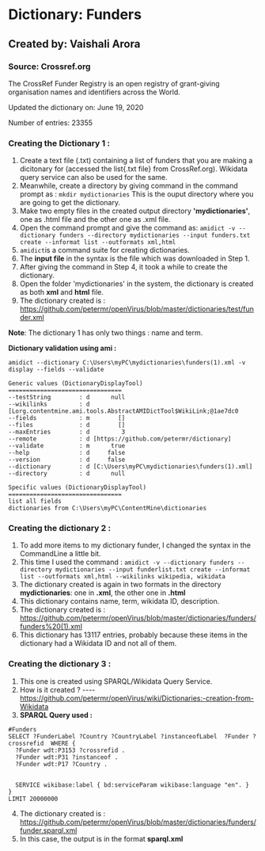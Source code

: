 # Dictionary: Funders
## Created by: Vaishali Arora

### Source: Crossref.org

The CrossRef Funder Registry is an open registry of grant-giving organisation names and identifiers across the World.

Updated the dictionary on: June 19, 2020

Number of entries: 23355

### Creating the Dictionary 1 :
1. Create a text file (.txt) containing a list of funders that you are making a dicitonary for (accessed the list{.txt file} from CrossRef.org). Wikidata query service can also be used for the same.
2. Meanwhile, create a directory by giving command in the command prompt as : `mkdir mydictionaries` This is the ouput directory where you are going to get the dictionary.
3. Make two empty files in the created output directory **'mydictionaries'**, one as .html file and the other one as .xml file.
4. Open the command prompt and give the command as: `amidict -v --dictionary funders --directory mydictionaries --input funders.txt create --informat list --outformats xml,html`
5. `amidict`is a command suite for creating dictionaries.
6. The **input file** in the syntax is the file which was downloaded in Step 1.
7. After giving the command in Step 4, it took a while to create the dictionary.
8. Open the folder 'mydictionaries' in the system, the dictionary is created as both **xml** and **html** file.
9. The dictionary created is :   https://github.com/petermr/openVirus/blob/master/dictionaries/test/funder.xml

**Note**: The dictionary 1 has only two things : name and term.

**Dictionary validation using ami :**


`amidict --dictionary C:\Users\myPC\mydictionaries\funders(1).xml -v display --fields --validate`
```
Generic values (DictionaryDisplayTool)
================================
--testString        : d      null
--wikilinks         : d [Lorg.contentmine.ami.tools.AbstractAMIDictTool$WikiLink;@1ae7dc0
--fields            : m        []
--files             : d        []
--maxEntries        : d         3
--remote            : d [https://github.com/petermr/dictionary]
--validate          : m      true
--help              : d     false
--version           : d     false
--dictionary        : d [C:\Users\myPC\mydictionaries\funders(1).xml]
--directory         : d      null

Specific values (DictionaryDisplayTool)
================================
list all fields
dictionaries from C:\Users\myPC\ContentMine\dictionaries
```


### Creating the dictionary 2 :
1. To add more items to my dictionary funder, I changed the syntax in the CommandLine a little bit. 
2. This time I used the command : `amidict -v --dictionary funders --directory mydictionaries --input funderlist.txt create --informat list --outformats xml,html --wikilinks wikipedia, wikidata`
3. The dictionary created is again in two formats in the directory **mydictionaries**: one in **.xml**, the other one in **.html**
4. This dictionary contains name, term, wikidata ID, description.
5. The dictionary created is : https://github.com/petermr/openVirus/blob/master/dictionaries/funders/funders%20(1).xml
6. This dictionary has 13117 entries, probably because these items in the dictionary had a Wikidata ID and not all of them.

### Creating the dictionary 3 :
1. This one is created using SPARQL/Wikidata Query Service.
2. How is it created ?  ---- https://github.com/petermr/openVirus/wiki/Dictionaries:-creation-from-Wikidata
3. **SPARQL Query used :**

```
#Funders
SELECT ?FunderLabel ?Country ?CountryLabel ?instanceofLabel  ?Funder ?crossrefid  WHERE {
  ?Funder wdt:P3153 ?crossrefid .
  ?Funder wdt:P31 ?instanceof .
  ?Funder wdt:P17 ?Country .
  
 
  SERVICE wikibase:label { bd:serviceParam wikibase:language "en". }
}
LIMIT 20000000
```


4. The dictionary created is : https://github.com/petermr/openVirus/blob/master/dictionaries/funders/funder.sparql.xml
5. In this case, the output is in the format **sparql.xml**

